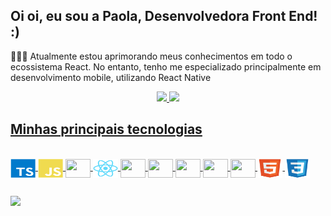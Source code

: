 ## Oi oi, eu sou a Paola, Desenvolvedora Front End! :)

👩‍💻📱 Atualmente estou aprimorando meus conhecimentos em todo o ecossistema React. No entanto, tenho me especializado principalmente em desenvolvimento mobile, utilizando React Native


<div align="center">
  <a href="https://github.com/paolasgomes">
  <img height="180em" src="https://github-readme-stats.vercel.app/api?username=paolasgomes&show_icons=true&theme=radical&include_all_commits=true&count_private=true"/>
  <img height="180em" src="https://github-readme-stats.vercel.app/api/top-langs/?username=paolasgomes&layout=compact&langs_count=7&theme=radical"/>
</div>
  
 ## Minhas principais tecnologias 
  
<div style="display: inline_block"><br>
  <img align="center" height="30" width="40" src="https://raw.githubusercontent.com/devicons/devicon/master/icons/typescript/typescript-plain.svg">
  <img align="center"  height="30" width="40" src="https://raw.githubusercontent.com/devicons/devicon/master/icons/javascript/javascript-plain.svg">
  <img align="center"  height="30" width="40" src="https://cdn.jsdelivr.net/gh/devicons/devicon/icons/nextjs/nextjs-original.svg">
  <img align="center"  height="30" width="40" src="https://raw.githubusercontent.com/devicons/devicon/master/icons/react/react-original.svg">
  <img align="center"  height="30" width="40" src="https://raw.githubusercontent.com/kristerkari/react-native-svg-transformer/HEAD/images/react-native-logo.png">
   <img align="center"  height="30" width="40" src="https://www.svgrepo.com/show/333609/tailwind-css.svg">
    <img align="center"  height="30" width="40" src="https://cdn.worldvectorlogo.com/logos/styled-components-1.svg">
      <img align="center"  height="30" width="40" src="https://codesandbox.io/api/v1/sandboxes/77g502/screenshot.png">
  <img align="center"  height="30" width="40" src="https://cdn.jsdelivr.net/gh/devicons/devicon/icons/sass/sass-original.svg">
  <img align="center"  height="30" width="40" src="https://raw.githubusercontent.com/devicons/devicon/master/icons/html5/html5-original.svg">
  <img align="center"  height="30" width="40" src="https://raw.githubusercontent.com/devicons/devicon/master/icons/css3/css3-original.svg">
  
</div>
  
  ##
 
<div> 
  <a href="https://www.linkedin.com/in/paola-gomes-1a00b41a4/" target="_blank"><img src="https://img.shields.io/badge/-LinkedIn-%230077B5?style=for-the-badge&logo=linkedin&logoColor=white" target="_blank"></a> 
</div>


